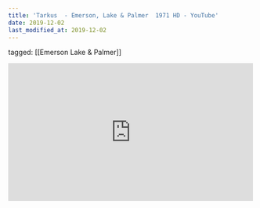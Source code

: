 ```yaml
---
title: 'Tarkus  - Emerson, Lake & Palmer  1971 HD - YouTube'
date: 2019-12-02
last_modified_at: 2019-12-02
---
```

tagged: [[Emerson Lake & Palmer]]
<iframe allow="accelerometer; autoplay; clipboard-write; encrypted-media; gyroscope; picture-in-picture" allowfullscreen="" frameborder="0" height="281" id="youtube_iframe" src="https://www.youtube.com/embed/WKNOlDtZluU?feature=oembed&amp;enablejsapi=1&amp;origin=https://safe.txmblr.com&amp;wmode=opaque" width="500"></iframe>